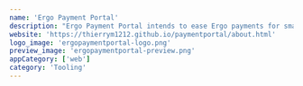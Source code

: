 ```yaml
---
name: 'Ergo Payment Portal'
description: "Ergo Payment Portal intends to ease Ergo payments for small businesses and personal usage. It provides a way to integrate Ergo or SigUSD payments in other applications, allowing to request a payment from a URL."
website: 'https://thierrym1212.github.io/paymentportal/about.html'
logo_image: 'ergopaymentportal-logo.png'
preview_image: 'ergopaymentportal-preview.png'
appCategory: ['web']
category: 'Tooling'
---
```

